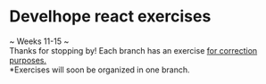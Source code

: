 # Develhope react exercises
~ Weeks 11-15 ~ <br>
Thanks for stopping by! Each branch has an exercise <ins>for correction purposes.</ins><br>
*Exercises will soon be organized in one branch.
